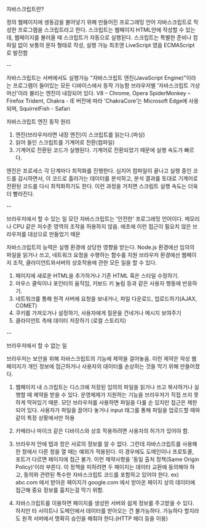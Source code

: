 자바스크립트란?

정의
웹페이지에 생동감을 불어넣기 위해 만들어진 프로그래밍 언어
자바스크립트로 작성한 프로그램을 스크립트라고 한다.
스크립트는 웹페이지 HTML안에 작성할 수 있는데, 웹페이지를 불러올 때 스크립트가 자동으로 실행된다.
스크립트는 특별한 준비나 컴파일 없이 보통의 문자 형태로 작성, 실행 가능
최초엔 LiveScript 였음
ECMAScript 로 발전함

--

자바스크립트는 서버에서도 실행가능
"자바스크립트 엔진(JavaScript Engine)"이라는 프로그램이 들어있는 모든 디바이스에서 동작 가능함
브라우저별 '자바스크립트 가상 머신'이라 불리는 엔진이 내장되어 있다.
V8 – Chrome, Opera
SpiderMonkey – Firefox
Trident, Chakra - IE 버전에 따라 'ChakraCore’는 Microsoft Edge에 사용되며, 
SquirrelFish - Safari

자바스크립트 엔진 동작 원리
1. 엔진(브라우저라면 내장 엔진)이 스크립트를 읽는다.(파싱)
2. 읽어 들인 스크립트를 기계어로 전환(컴파일)
3. 기계어로 전환된 코드가 실행된다. 기계어로 전환되었기 때문에 실행 속도가 빠르다.

엔진은 프로세스 각 단계마다 최적화를 진행한다. 
심지어 컴파일이 끝나고 실행 중인 코드를 감시하면서, 이 코드로 흘러가는 데이터를 분석하고, 분석 결과를 토대로 기계어로 전환된 코드를 다시 최적화하기도 한다. 
이런 과정을 거치면 스크림트 실행 속도는 더욱 더 빨라진다.

-- 

브라우저에서 할 수 있는 일
모던 자바스크립트는 '안전한' 프로그래밍 언어이다.
메모리나 CPU 같은 저수준 영역의 조작을 허용하지 않음.
애초에 이런 접근이 필요치 않은 브라우저를 대상으로 만들었기 때문

자바스크립트의 능력은 실행 환경에 상당한 영향을 받는다.
Node.js 환경에선 임의의 파일을 읽거나 쓰고, 네트워크 요청을 수행하는 함수를 지원
브라우저 환경에선 웹페이지 조작, 클라이언트와서버의 상호작용에 관한 모든 일을 할 수 있다.

1. 페이지에 새로운 HTML을 추가하거나 기존 HTML 혹은 스타일 수정하기.
2. 마우스 클릭이나 포인터의 움직임, 키보드 키 눌림 등과 같은 사용자 행동에 반응하기.
3. 네트워크를 통해 원격 서버에 요청을 보내거나, 파일 다운로드, 업로드하기(AJAX, COMET)
4. 쿠키를 가져오거나 설정하기, 사용자에게 질문을 건네거나 메시지 보여주기
5. 클라이언트 측에 데이터 저장하기 (로컬 스토리지)

--

브라우저에서 할 수 없는 일

브라우저는 보안을 위해 자바스크립트의 기능에 제약을 걸어놓음.
이런 제약은 악성 웹페이지가 개인 정보에 접근하거나 사용자의 데이터를 손상하는 것을 막기 위해 만들어졌다.

1. 웹페이지 내 스크립트는 디스크에 저장된 임의의 파일을 읽거나 쓰고 복사하거나 실행할 때 제약을 받을 수 있다.
운영체제가 지원하는 기능을 브라우저가 직접 쓰지 못하게 막혀있기 때문.
모던 브라우저를 사용하면 파일을 다룰 순 있지만 접근은 제한되어 있다.
사용자가 파일을 끌어다 놓거나 input 태그를 통해 파일을 업로드할 때와 같이 특정 상황에서만 허용

2. 카메라나 마이크 같은 디바이스와 상호 작용하려면 사용자의 허가가 있어야 함.

3. 브라우저 안에 탭과 창은 서로의 정보를 알 수 없다. 그런데 자바스크립트를 사용해 한 창에서 다른 창을 열 때는 예외가 적용된다.
 이 경우에도 도메인이나 프로토콜, 포트가 다르면 페이지에 접근 불가.
 이런 제약사항을 '동일 출처 정책(Same Origin Policy)'이라 부른다. 이 정책을 피하려면
 두 페이지는 데이터 교환에 동의해야 하고, 동의와 관련된 특수한 자바스크립트 코드를 포함하고 있어야 한다.
 ex) abc.com 에서 받아온 페이지가 google.com 에서 받아온 페이지 상의 데이터에 접근해 중요 정보를 훔치는걸 막기 위함.
 
4. 자바스크립트를 이용하면 페이지를 생성한 서버와 쉽게 정보를 주고받을 수 있다.
 하지만 타 사이트나 도메인에서 데이터를 받아오는 건 불가능하다.
 가능하다 할지라도 원격 서버에서 명확히 승인을 해줘야 한다.(HTTP 헤더 등을 이용)


























